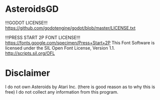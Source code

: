 # AsteroidsGD
!!!GODOT LICENSE!!!
https://github.com/godotengine/godot/blob/master/LICENSE.txt

!!!PRESS START 2P FONT LICENSE!!!
https://fonts.google.com/specimen/Press+Start+2P
This Font Software is licensed under the SIL Open Font License, Version 1.1. http://scripts.sil.org/OFL
# Disclaimer
I do not own Asteroids by Atari Inc. (there is good reason as to why this is free) I do not collect any information from this program.
